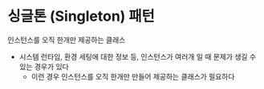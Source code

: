 # 싱글톤 (Singleton) 패턴
인스턴스를 오직 한개만 제공하는 클래스

* 시스템 런타임, 환경 세팅에 대한 정보 등, 인스턴스가 여러개 일 때 문제가 생길 수 있는 경우가 있다
  * 이런 경우 인스턴스를 오직 한개만 만들어 제공하는 클래스가 필요하다
